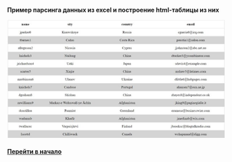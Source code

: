 **Пример парсинга данных из excel и построение html-таблицы из них**

![](../img/parsing-csv.jpg "parsing-csv")


#### [Перейти в начало](../../)